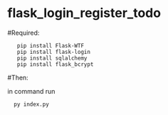 # flask_login_register_todo

#Required:
```
   pip install Flask-WTF
   pip install flask-login
   pip install sqlalchemy
   pip install flask_bcrypt
```

#Then:
   
   in command run
   ```
     py index.py
```
